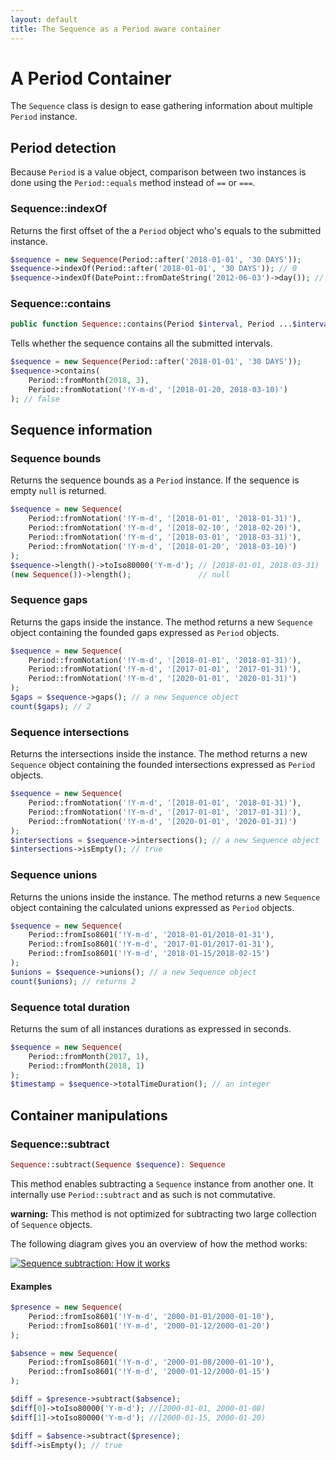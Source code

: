 ```yaml
---
layout: default
title: The Sequence as a Period aware container
---
```


# A Period Container

The `Sequence` class is design to ease gathering information about multiple `Period` instance.

## Period detection

Because `Period` is a value object, comparison between two instances is done using the `Period::equals` method instead of `==` or `===`.

### Sequence::indexOf

Returns the first offset of the a `Period` object who's equals to the submitted instance.

~~~php
$sequence = new Sequence(Period::after('2018-01-01', '30 DAYS'));
$sequence->indexOf(Period::after('2018-01-01', '30 DAYS')); // 0
$sequence->indexOf(DatePoint::fromDateString('2012-06-03')->day()); // false
~~~

### Sequence::contains

~~~php
public function Sequence::contains(Period $interval, Period ...$intervals);
~~~

Tells whether the sequence contains all the submitted intervals.

~~~php
$sequence = new Sequence(Period::after('2018-01-01', '30 DAYS'));
$sequence->contains(
    Period::fromMonth(2018, 3),
    Period::fromNotation('!Y-m-d', '[2018-01-20, 2018-03-10)')
); // false
~~~

## Sequence information

### Sequence bounds

Returns the sequence bounds as a `Period` instance. If the sequence is empty `null` is returned.

~~~php
$sequence = new Sequence(
    Period::fromNotation('!Y-m-d', '[2018-01-01', '2018-01-31)'),
    Period::fromNotation('!Y-m-d', '[2018-02-10', '2018-02-20)'),
    Period::fromNotation('!Y-m-d', '[2018-03-01', '2018-03-31)'),
    Period::fromNotation('!Y-m-d', '[2018-01-20', '2018-03-10)')
);
$sequence->length()->toIso80000('Y-m-d'); // [2018-01-01, 2018-03-31)
(new Sequence())->length();               // null
~~~

### Sequence gaps

Returns the gaps inside the instance. The method returns a new `Sequence` object containing the founded
gaps expressed as `Period` objects.

~~~php
$sequence = new Sequence(
    Period::fromNotation('!Y-m-d', '[2018-01-01', '2018-01-31)'),
    Period::fromNotation('!Y-m-d', '[2017-01-01', '2017-01-31)'),
    Period::fromNotation('!Y-m-d', '[2020-01-01', '2020-01-31)')
);
$gaps = $sequence->gaps(); // a new Sequence object
count($gaps); // 2
~~~

### Sequence intersections

Returns the intersections inside the instance. The method returns a new `Sequence` object containing the founded
intersections expressed as `Period` objects.

~~~php
$sequence = new Sequence(
    Period::fromNotation('!Y-m-d', '[2018-01-01', '2018-01-31)'),
    Period::fromNotation('!Y-m-d', '[2017-01-01', '2017-01-31)'),
    Period::fromNotation('!Y-m-d', '[2020-01-01', '2020-01-31)')
);
$intersections = $sequence->intersections(); // a new Sequence object
$intersections->isEmpty(); // true
~~~

### Sequence unions

Returns the unions inside the instance. The method returns a new `Sequence` object containing the calculated unions expressed as `Period` objects.

~~~php
$sequence = new Sequence(
    Period::fromIso8601('!Y-m-d', '2018-01-01/2018-01-31'),
    Period::fromIso8601('!Y-m-d', '2017-01-01/2017-01-31'),
    Period::fromIso8601('!Y-m-d', '2018-01-15/2018-02-15')
);
$unions = $sequence->unions(); // a new Sequence object
count($unions); // returns 2
~~~

### Sequence total duration

Returns the sum of all instances durations as expressed in seconds.

~~~php
$sequence = new Sequence(
    Period::fromMonth(2017, 1),
    Period::fromMonth(2018, 1)
);
$timestamp = $sequence->totalTimeDuration(); // an integer
~~~

## Container manipulations

### Sequence::subtract

~~~php
Sequence::subtract(Sequence $sequence): Sequence
~~~

This method enables subtracting a `Sequence` instance from another one. It internally use `Period::subtract` and as such is not commutative.

<p class="message-notice"><strong>warning:</strong> This method is not optimized for subtracting two large collection of <code>Sequence</code> objects.</p>

The following diagram gives you an overview of how the method works:

[![](/media/sequence-substract2.png "Sequence subtraction: How it works")](/media/sequence-substract.png)

#### Examples

~~~php
$presence = new Sequence(
    Period::fromIso8601('!Y-m-d', '2000-01-01/2000-01-10'),
    Period::fromIso8601('!Y-m-d', '2000-01-12/2000-01-20')
);

$absence = new Sequence(
    Period::fromIso8601('!Y-m-d', '2000-01-08/2000-01-10'),
    Period::fromIso8601('!Y-m-d', '2000-01-12/2000-01-15')
);

$diff = $presence->subtract($absence);
$diff[0]->toIso80000('Y-m-d'); //[2000-01-01, 2000-01-08)
$diff[1]->toIso80000('Y-m-d'); //[2000-01-15, 2000-01-20)

$diff = $absence->subtract($presence);
$diff->isEmpty(); // true
~~~
